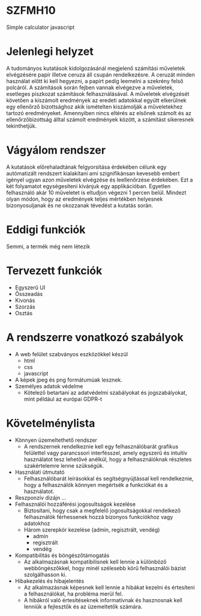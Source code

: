 # SZFMH10
Simple calculator javascript

# Jelenlegi helyzet 
A tudományos kutatások kidolgozásánál megjelenő számítási műveletek elvégzésére papír illetve ceruza áll csupán rendelkezésre. A ceruzát minden használat előtt ki kell hegyezni, a papírt pedig leemelni a szekrény felső polcáról. A számítások során fejben vannak elvégezve a műveletek, esetleges piszkozat számítások felhasználásával. A műveletek elvégzését követően a kiszámolt eredmények az eredeti adatokkal együtt elkerülnek egy ellenőrző bizottsághoz akik ismételten kiszámolják a műveletekhez tartozó eredményeket. Amennyiben nincs eltérés az elsőnek számolt és az ellenőrzőbizottság álltal számolt eredmények között, a számítást sikeresnek tekinthetjük.

# Vágyálom rendszer 
A kutatások előrehaladtának felgyorsítása érdekében célunk egy autómatizált rendszert kialakítani ami szignifikánsan kevesebb embert igényel ugyan azon műveletek elvégzése és leellenőrzése érdekében. Ezt a két folyamatot egységesíteni kívánjuk egy applikációban. Egyetlen felhasználó akár 10 műveletet is eltudjon végezni 1 percen belül. Mindezt olyan módon, hogy az eredmények teljes mértékben helyesnek bizonyosuljanak és ne okozzanak tévedést a kutatás során.

# Eddigi funkciók
Semmi, a termék még nem létezik

# Tervezett funkciók

+ Egyszerű UI
+ Összeadás
+ Kivonás
+ Szorzás
+ Osztás

# A rendszerre vonatkozó szabályok
- A web felület szabványos eszközökkel készül
  - html
  - css
  - javascript 
- A képek jpeg és png formátumúak lesznek.
- Személyes adatok védelme
  - Kötelező betartani az adatvédelmi szabályokat és jogszabályokat, mint például az európai GDPR-t

# Követelménylista
- Könnyen üzemeltethető rendszer
  - A rendszernek rendelkeznie kell egy felhasználóbarát grafikus felülettel vagy parancssori interfésszel, amely egyszerű és intuitív használatot tesz lehetővé anélkül, hogy a felhasználóknak részletes szakértelemre lenne szükségük.
- Használati útmutató
  - Felhasználóbarát leírásokkal és segítségnyújtással kell rendelkeznie, hogy a felhasználók könnyen megértsék a funkciókat és a használatot.
- Reszponzív dizájn ...
- Felhasználói hozzáférési jogosultságok kezelése
  - Biztosítani, hogy csak a megfelelő jogosultságokkal rendelkező felhasználók férhessenek hozzá bizonyos funkciókhoz vagy adatokhoz
  - Három szerepkör kezelése (admin, regisztrált, vendég)
    - admin
    - regisztrált
    - vendég
- Kompatibilitás és böngészőtámogatás
  - Az alkalmazásnak kompatibilisnek kell lennie a különböző webböngészőkkel, hogy minél szélesebb körű felhasználói bázist szolgálhasson ki.
- Hibakezelés és hibajelentés
  - Az alkalmazásnak képesnek kell lennie a hibákat kezelni és értesíteni a felhasználókat, ha probléma merül fel.
  - A hibákról való értesítéseknek informatívnak és hasznosnak kell lenniük a fejlesztők és az üzemeltetők számára.

